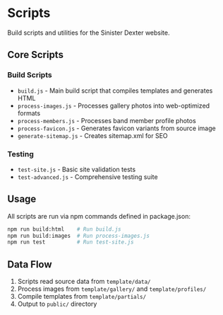 # Scripts

Build scripts and utilities for the Sinister Dexter website.

## Core Scripts

### Build Scripts
- `build.js` - Main build script that compiles templates and generates HTML
- `process-images.js` - Processes gallery photos into web-optimized formats
- `process-members.js` - Processes band member profile photos
- `process-favicon.js` - Generates favicon variants from source image
- `generate-sitemap.js` - Creates sitemap.xml for SEO

### Testing
- `test-site.js` - Basic site validation tests
- `test-advanced.js` - Comprehensive testing suite

## Usage

All scripts are run via npm commands defined in package.json:

```bash
npm run build:html    # Run build.js
npm run build:images  # Run process-images.js
npm run test          # Run test-site.js
```

## Data Flow

1. Scripts read source data from `template/data/`
2. Process images from `template/gallery/` and `template/profiles/`
3. Compile templates from `template/partials/`
4. Output to `public/` directory